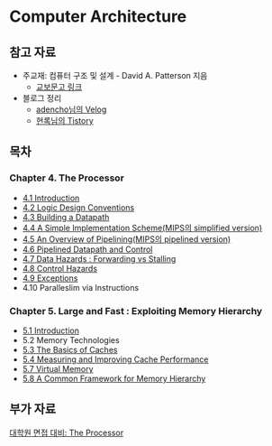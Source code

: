 # Computer Architecture

## 참고 자료
* 주교재: 컴퓨터 구조 및 설계 - David A. Patterson 지음
    * [교보문고 링크](https://ebook-product.kyobobook.co.kr/dig/epd/ebook/E000008269697)
* 블로그 정리
    * [adencho님의 Velog](https://velog.io/@adencho/%EC%BB%B4%ED%93%A8%ED%84%B0-%EA%B5%AC%EC%A1%B0-Chapter4)
    * [현록님의 Tistory](https://ydeer.tistory.com/143)

## 목차
### Chapter 4. The Processor
* [4.1 Introduction](./4_1-introduction.md)
* [4.2 Logic Design Conventions](./4_2-logic-design-conventions.md)
* [4.3 Building a Datapath](./4_3-building-a-datapath.md)
* [4.4 A Simple Implementation Scheme(MIPS의 simplified version)](./4_4-a-simple-implementation-scheme.md)
* [4.5 An Overview of Pipelining(MIPS의 pipelined version)](./4_5-an-overview-of-pipelining.md)
* [4.6 Pipelined Datapath and Control](./4_6-pipelined-datapath-and-control.md)
* [4.7 Data Hazards : Forwarding vs Stalling](./4_7-data-hazards-forwarding-vs-stalling.md)
* [4.8 Control Hazards](./4_8-control-hazards.md)
* [4.9 Exceptions](./4_9-exceptions.md)
* 4.10 Paralleslim via Instructions
### Chapter 5. Large and Fast : Exploiting Memory Hierarchy
* [5.1 Introduction](./5_1-introduction.md)
* 5.2 Memory Technologies
* [5.3 The Basics of Caches](./5_3-the-basics-of-caches.md)
* [5.4 Measuring and Improving Cache Performance](./5_4-measuring-and-improving-cache-performance.md)
* [5.7 Virtual Memory](./5_7-virtual-memory.md)
* [5.8 A Common Framework for Memory Hierarchy](./5_8-a-common-framework-for-mem-hierarchy.md)


## 부가 자료
[대학원 면접 대비: The Processor](./interview_questions/4-the-processor.md)